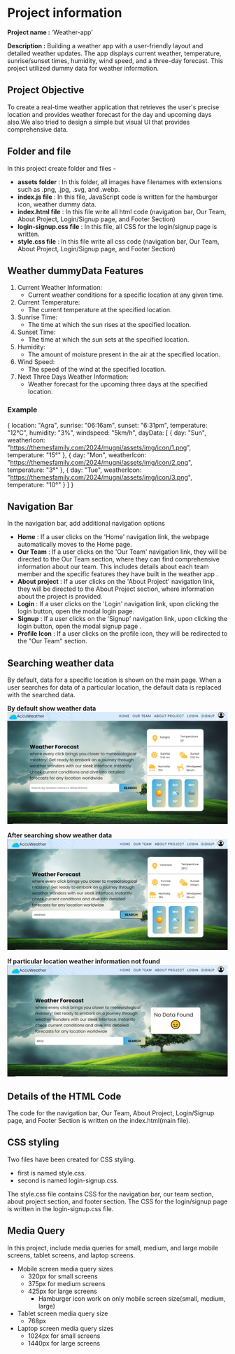 # Project information
**Project name :** ‘Weather-app’

**Description :** Building a weather app with a user-friendly layout and detailed weather updates. The app displays current weather, temperature, sunrise/sunset times, humidity, wind speed, and a three-day forecast. This project utilized dummy data for weather information.

## Project Objective 
To create a real-time weather application that retrieves the user's precise location and provides weather forecast for the day and upcoming days also.We also tried to design a simple but visual UI that provides comprehensive data. 

## Folder and file
In this project create folder and files -
- **assets folder** : In this folder, all images have filenames with extensions such as .png, .jpg, .svg, and .webp.
- **index.js file** : In this file, JavaScript code is written for the hamburger icon, weather dummy data. 
- **index.html file** : In this file write all html code (navigation bar, Our Team, About Project, Login/Signup page, and Footer Section)
- **login-signup.css file** : In this file, all CSS for the login/signup page is written.
- **style.css file** : In this file write all css code (navigation bar, Our Team, About Project, Login/Signup page, and Footer Section)

## Weather dummyData Features
1. Current Weather Information:
  	- Current weather conditions for a specific location at any given time.
2. Current Temperature:
   	- The current temperature at the specified location.
3. Sunrise Time:
  	- The time at which the sun rises at the specified location.
4. Sunset Time:
   	- The time at which the sun sets at the specified location.
5. Humidity:
   	- The amount of moisture present in the air at the specified location.
6. Wind Speed:
    - The speed of the wind at the specified location.
7. Next Three Days Weather Information:
    - Weather forecast for the upcoming three days at the specified location.

### Example
  {
    location: "Agra", sunrise: "06:16am", sunset: "6:31pm", temperature: "12°C", humidity: "3%", windspeed: "5km/h", dayData: [
      { day: "Sun", weatherIcon: "https://themesfamily.com/2024/mugni/assets/img/icon/1.png", temperature: "15°" },
      { day: "Mon", weatherIcon: "https://themesfamily.com/2024/mugni/assets/img/icon/2.png", temperature: "3°" },
      { day: "Tue", weatherIcon: "https://themesfamily.com/2024/mugni/assets/img/icon/3.png", temperature: "10°" }
    ]
  }


## Navigation Bar
In the navigation bar, add additional navigation options 
- **Home** : If a user clicks on the 'Home' navigation link, the webpage automatically moves to the Home page.
- **Our Team** : If a user clicks on the 'Our Team' navigation link, they will be directed to the Our Team section, where they can find comprehensive information about our team. This includes details about each team member and the specific features they have built in the weather app .
- **About project** : If a user clicks on the 'About Project' navigation link, they will be directed to the About Project section, where information about the project is provided.
- **Login** : If a user clicks on the 'Login' navigation link, upon clicking the login button, open the modal login page. 
- **Signup** : If a user clicks on the 'Signup' navigation link, upon clicking the login button, open the modal signup page .
- **Profile Icon** : If a user clicks on the profile icon, they will be redirected to the "Our Team" section.


## Searching weather data
By default, data for a specific location is shown on the main page. When a user searches for data of a particular location, the default data is replaced with the searched data.

**By default show weather data**
![By default show weather data](./assets/ByDefaultImage.png)

**After searching show weather data**
![After searching show weather data](./assets/ReplaceAfterSearchImage.png)

**If particular location weather information not found**
![If particular location weather information not found](./assets/dataNotfound.png)


## Details of the HTML Code
The code for the navigation bar, Our Team, About Project, Login/Signup page, and Footer Section is written on the index.html(main file).

## CSS styling
Two files have been created for CSS styling.
- first is named style.css.
- second is named login-signup.css.

The style.css file contains CSS for the navigation bar, our team section, about project section, and footer section.
The CSS for the login/signup page is written in the login-signup.css file.

## Media Query
In this project, include media queries for small, medium, and large mobile screens, tablet screens, and laptop screens.
- Mobile screen media query sizes
    - 320px for small screens
    - 375px for medium screens
    - 425px for large screens
        - Hamburger icon work on only mobile screen size(small, medium, large) 
- Tablet screen media query size
    - 768px
- Laptop screen media query sizes
    - 1024px for small screens
    - 1440px for large screens
